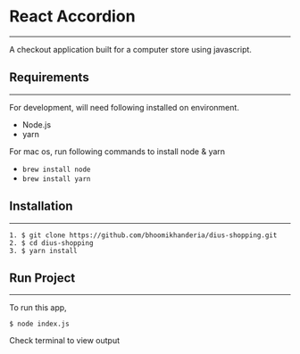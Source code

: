 # React Accordion

---

A checkout application built for a computer store using javascript. 

## Requirements

---

For development, will need following installed on environment.

- Node.js
- yarn

For mac os, run following commands to install node & yarn

- `brew install node`
- `brew install yarn`

## Installation

---

```
1. $ git clone https://github.com/bhoomikhanderia/dius-shopping.git
2. $ cd dius-shopping
3. $ yarn install
```

## Run Project

---

To run this app,

```
$ node index.js
```

Check terminal to view output